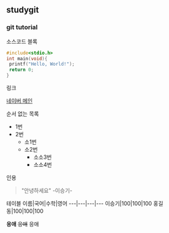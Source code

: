 ## studygit

### git tutorial

소스코드 블록
```c
#include<stdio.h>
int main(void){
 printf("Hello, World!");
 return 0;
}

```


링크

[네이버 메인](https://www.naver.com/)

순서 없는 목록
* 1번
* 2번
  * 소1번
  * 소2번
    * 소소3번
    * 소소4번


인용
> "안녕하세요" -이승기-


테이블
이름|국어|수학|영어
---|---|---|---
이승기|100|100|100
홍길동|100|100|100

**응애** ~~응애~~ 응애
